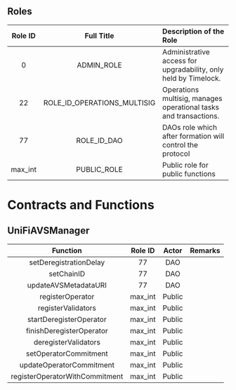 ## Roles

| Role ID |           Full Title        |                    Description of the Role                                   |
| :-----: | :-------------------------: | :--------------------------------------------------------------------------- |
| 0       | ADMIN_ROLE                  | Administrative access for upgradability, only held by Timelock.              |
| 22      | ROLE_ID_OPERATIONS_MULTISIG | Operations multisig, manages operational tasks and transactions.             |
| 77      | ROLE_ID_DAO                 | DAOs role which after formation will control the protocol                    |
| max_int | PUBLIC_ROLE                 | Public role for public functions                                             |




# Contracts and Functions

## UniFiAVSManager

|                 Function                | Role ID |         Actor        |                  Remarks              |
|:---------------------------------------:|:-------:|:-------------------:|:--------------------------------------|
| setDeregistrationDelay                  | 77      | DAO                 |                                       |
| setChainID                              | 77      | DAO                 |                                       |
| updateAVSMetadataURI                          | 77      | DAO                 |                                       |
| registerOperator                        | max_int | Public              |                                       |
| registerValidators                      | max_int | Public              |                                       |
| startDeregisterOperator                 | max_int | Public              |                                       |
| finishDeregisterOperator                | max_int | Public              |
| deregisterValidators                    | max_int | Public              |                                       |
| setOperatorCommitment                   | max_int | Public              |                                       |
| updateOperatorCommitment                | max_int | Public              |                                       |
| registerOperatorWithCommitment          | max_int | Public              |                                       |
